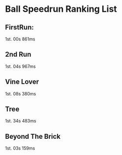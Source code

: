 # Ball Speedrun Ranking List

## FirstRun:

1st. 00s 861ms

## 2nd Run

1st. 04s 967ms

## Vine Lover

1st. 08s 380ms

## Tree

1st. 34s 483ms

## Beyond The Brick

1st. 03s 159ms

